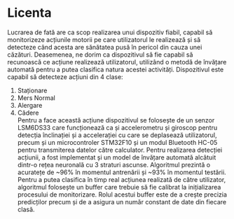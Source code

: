 # Licenta

  Lucrarea de fată are ca scop realizarea unui dispozitiv fiabil, capabil să monitorizeze acțiunile motorii pe care utilizatorul le realizează și să detecteze când acesta are sănătatea pusă în pericol din cauza unei căzături.  Deasemenea, ne dorim ca dispozitivul să fie capabil să recunoască ce acțiune realizează utilizatorul, utilizând o metodă de învățare automată pentru a putea clasifica natura acestei activități. Dispozitivul este capabil să detecteze acțiuni din 4 clase:
1. Staționare
2. Mers Normal
3. Alergare
4. Cădere  
  Pentru a face această acțiune dispozitivul se folosește de un senzor LSM6DS33 care funcționează ca și accelerometru și giroscop pentru detecția înclinației și a accelerației cu care se deplasează utilizatorul, precum și un microcontroler STM32F10 și un modul Bluetooth HC-05 pentru transmiterea datelor către calculator.
  Pentru realizarea detecției acțiunii, a fost implementat și un model de învățare automată alcătuit dintr-o rețea neuronală cu 3 straturi ascunse. Algoritmul prezintă o acuratețe de ~96% în momentul antrenării și ~93% în momentul testării.
  Pentru a putea clasifica în timp real acțiunea realizată de către utilizator, algoritmul folosește un buffer care trebuie să fie calibrat la inițializarea procesului de monitorizare. Rolul acestui buffer este de a crește precizia predicților precum și de a asigura un număr constant de date din fiecare clasă.
